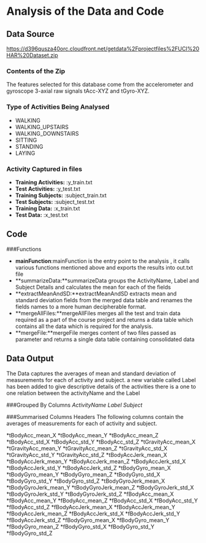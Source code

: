 # Analysis of the Data and Code

## Data Source 
https://d396qusza40orc.cloudfront.net/getdata%2Fprojectfiles%2FUCI%20HAR%20Dataset.zip 
### Contents of the Zip

The features selected for this database come from the accelerometer and gyroscope 3-axial raw signals tAcc-XYZ and tGyro-XYZ.

### Type of Activities Being Analysed

* WALKING
* WALKING_UPSTAIRS
* WALKING_DOWNSTAIRS
* SITTING
* STANDING
* LAYING

### Activity Captured in files
* **Training Activities:** :y_train.txt
* **Test Activities:**  :y_test.txt
* **Training Subjects:** :subject_train.txt
* **Test Subjects:**  :subject_test.txt
* **Training Data:** :x_train.txt
* **Test Data:**  :x_test.txt

## Code 

###Functions 
* **mainFunction**:mainFunction is the entry point to the analysis , it calls various functions mentioned above and exports the results into out.txt file
* **summarizeData:**summarizeData groups the ActivityName, Label and Subject Details and calculates the mean for each of the fields 
* **extractMeanAndSD:**extractMeanAndSD extracts mean and standard deviation fields from the merged data table and renames the fields names to a more human decipherable format.  
* **mergeAllFiles:**mergeAllFiles merges all the test and train data required as a part of the course project and returns a data table which contains all the data which is required for the analysis.
* **mergeFile:**mergeFile merges content of two files passed as parameter and returns a single data table containing consolidated data


## Data Output 
The Data captures the averages of mean and standard deviation of measurements for each of activity and subject.
a new variable called Label has been added to give descriptive details of the activities there is a one to one relation between the activityName and the Label

###Grouped By Columns
*ActivityName*
*Label*
*Subject*

###Summarised Columns Headers
The following columns contain the averages of measurements for each of activity and subject.

*tBodyAcc_mean_X
*tBodyAcc_mean_Y
*tBodyAcc_mean_Z
*tBodyAcc_std_X
*tBodyAcc_std_Y
*tBodyAcc_std_Z
*tGravityAcc_mean_X
*tGravityAcc_mean_Y
*tGravityAcc_mean_Z
*tGravityAcc_std_X
*tGravityAcc_std_Y
*tGravityAcc_std_Z
*tBodyAccJerk_mean_X
*tBodyAccJerk_mean_Y
*tBodyAccJerk_mean_Z
*tBodyAccJerk_std_X
*tBodyAccJerk_std_Y
*tBodyAccJerk_std_Z
*tBodyGyro_mean_X
*tBodyGyro_mean_Y
*tBodyGyro_mean_Z
*tBodyGyro_std_X
*tBodyGyro_std_Y
*tBodyGyro_std_Z
*tBodyGyroJerk_mean_X
*tBodyGyroJerk_mean_Y
*tBodyGyroJerk_mean_Z
*tBodyGyroJerk_std_X
*tBodyGyroJerk_std_Y
*tBodyGyroJerk_std_Z
*fBodyAcc_mean_X
*fBodyAcc_mean_Y
*fBodyAcc_mean_Z
*fBodyAcc_std_X
*fBodyAcc_std_Y
*fBodyAcc_std_Z
*fBodyAccJerk_mean_X
*fBodyAccJerk_mean_Y
*fBodyAccJerk_mean_Z
*fBodyAccJerk_std_X
*fBodyAccJerk_std_Y
*fBodyAccJerk_std_Z
*fBodyGyro_mean_X
*fBodyGyro_mean_Y
*fBodyGyro_mean_Z
*fBodyGyro_std_X
*fBodyGyro_std_Y
*fBodyGyro_std_Z

